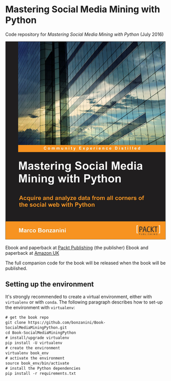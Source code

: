 Mastering Social Media Mining with Python
=========================================

Code repository for _Mastering Social Media Mining with Python_ (July 2016)

![Book cover](book-cover.jpg "Mastering Social Media Mining with Python")

Ebook and paperback at [Packt Publishing](https://www.packtpub.com/big-data-and-business-intelligence/mastering-social-media-mining-python "Mastering Social Media Mining with Python") (the publisher)
Ebook and paperback at [Amazon UK](https://www.amazon.co.uk/Mastering-Social-Media-Mining-Python/dp/1783552018 "Mastering Social Media Mining with Python")

The full companion code for the book will be released when the book will be published.

Setting up the environment
-----

It's strongly recommended to create a virtual environment, either with `virtualenv` or with `conda`. The following paragraph describes how to set-up the environment with `virtualenv`:

    # get the book repo
    git clone https://github.com/bonzanini/Book-SocialMediaMiningPython.git
    cd Book-SocialMediaMiningPython
    # install/upgrade virtualenv
    pip install -U virtualenv
    # create the environment
    virtualenv book_env
    # activate the environment
    source book_env/bin/activate
    # install the Python dependencies
    pip install -r requirements.txt


